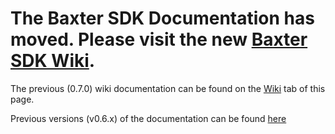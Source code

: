 The Baxter SDK Documentation has moved. Please visit the new [Baxter SDK Wiki](http://sdk.rethinkrobotics.com/wiki).  
========

The previous (0.7.0) wiki documentation can be found on the [Wiki](https://github.com/RethinkRobotics/sdk-docs/wiki) tab of this page.

Previous versions (v0.6.x) of the documentation can be found [here](https://github.com/RethinkRobotics/sdk_docs_archive/wiki)

